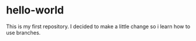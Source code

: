 # hello-world
This is my first repository.
I decided to make a little change so i learn how to use branches.
